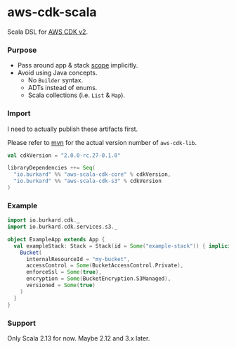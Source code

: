 # aws-cdk-scala

Scala DSL for [AWS CDK v2](https://docs.aws.amazon.com/cdk/latest/guide/work-with-cdk-v2.html).

### Purpose

- Pass around app & stack [scope](https://docs.aws.amazon.com/cdk/latest/guide/constructs.html) implicitly.
- Avoid using Java concepts.
  * No `Builder` syntax.
  * ADTs instead of enums.
  * Scala collections (i.e. `List` & `Map`).

### Import

I need to actually publish these artifacts first.

Please refer to [mvn](https://mvnrepository.com/artifact/software.amazon.awscdk/aws-cdk-lib)
for the actual version number of `aws-cdk-lib`.

```scala
val cdkVersion = "2.0.0-rc.27-0.1.0"

libraryDependencies ++= Seq(
  "io.burkard" %% "aws-scala-cdk-core" % cdkVersion,
  "io.burkard" %% "aws-scala-cdk-s3" % cdkVersion
)
```

### Example

```scala
import io.burkard.cdk._
import io.burkard.cdk.services.s3._

object ExampleApp extends App {
  val exampleStack: Stack = Stack(id = Some("example-stack")) { implicit stackCtx =>
    Bucket(
      internalResourceId = "my-bucket",
      accessControl = Some(BucketAccessControl.Private),
      enforceSsl = Some(true),
      encryption = Some(BucketEncryption.S3Managed),
      versioned = Some(true)
    )
  }
}
```

### Support

Only Scala 2.13 for now. Maybe 2.12 and 3.x later.

